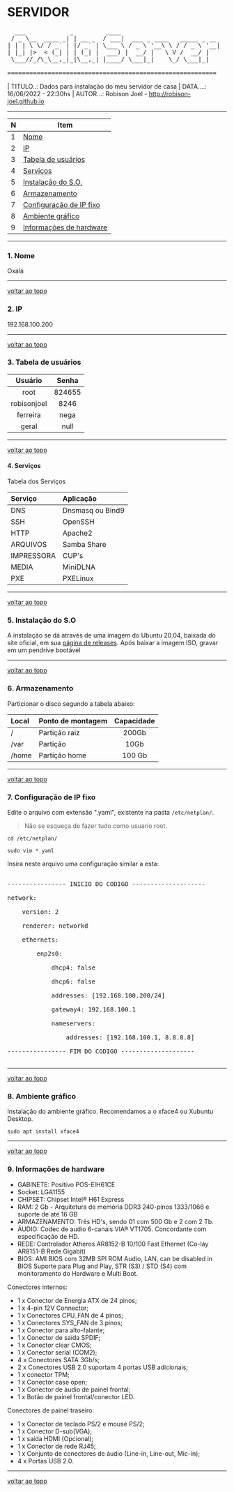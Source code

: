 # SERVIDOR

<a id="topo"></a>

<pre>
  ___            _         ____
 / _ \__  ____ _| | __ _  / ___|  ___ _ ____   _____ _ __
| | | \ \/ / _` | |/ _` | \___ \ / _ \ '__\ \ / / _ \ '__|
| |_| |>  < (_| | | (_| |  ___) |  __/ |   \ V /  __/ |
 \___//_/\_\__,_|_|\__,_| |____/ \___|_|    \_/ \___|_|

=========================================================
</pre>
| TITULO..: Dados para instala&ccedil;&atilde;o do meu servidor de casa
| DATA....: 16/06/2022 - 22:30hs
| AUTOR...: Robison Joel - <http://robison-joel.github.io>

---

N | Item
--|-----------------------------------------
1 | [Nome](#nome)
2 | [IP](#ip)
3 | [Tabela de usu&aacute;rios](#usuarios)
4 | [Servi&ccedil;os](#servicos)
5 | [Instala&ccedil;&atilde;o do S.O.](#essio)
6 | [Armazenamento](#armazenamento)
7 | [Configura&ccedil;&atilde;o de IP fixo](#ipfixo)
8 | [Ambiente gr&aacute;fico](#gui)
9 | [Informa&ccedil;&otilde;es de hardware](#hardware)

---

<a id="nome"></a>

### 1. Nome

Oxal&aacute;

---
[voltar ao topo](#topo)

<a id="ip"></a>

### 2. IP

192.168.100.200

---
[voltar ao topo](#topo)

<a id="usuarios"></a>

### 3. Tabela de usu&aacute;rios

Usu&aacute;rio | Senha
:-------------:|:--------:
root           | 824655
robisonjoel    | 8246
ferreira       | nega
geral          | null

---

[voltar ao topo](#topo)

<a id="servicos"></a>

#### 4. Servi&ccedil;os

Tabela dos Servi&ccedil;os

Servi&ccedil;o | Aplica&ccedil;&atilde;o
:--------------|:-----------------------
DNS            | Dnsmasq ou Bind9
SSH            | OpenSSH
HTTP           | Apache2
ARQUIVOS       | Samba Share
IMPRESSORA     | CUP's
MEDIA          | MiniDLNA
PXE            | PXELinux

---

[voltar ao topo](#topo)

<a id="essio"></a>

### 5. Instala&ccedil;&atilde;o do S.O

A instala&ccedil;&atilde;o se d&aacute; atrav&eacute;s de uma imagem do Ubuntu 20.04, baixada do site oficial, em sua [p&aacute;gina de releases](https://releases.ubuntu.com/20.04/). Ap&oacute;s baixar a imagem ISO, gravar em um pendrive boot&aacute;vel

---

[voltar ao topo](#topo)

<a id="armazenamento"></a>

### 6. Armazenamento

Particionar o disco segundo a tabela abaixo:

Local | Ponto de montagem            | Capacidade
:-----|:-----------------------------|:---------:
/     | Parti&ccedil;&atilde;o raiz  | 200Gb
/var  | Parti&ccedil;&atilde;o       | 10Gb
/home | Parti&ccedil;&atilde;o home  | 100 Gb

---

[voltar ao topo](#topo)

<a id="ipfixo"></a>

### 7. Configura&ccedil;&atilde;o de IP fixo

Edite o arquivo com extensão ".yaml", existente na pasta `/etc/netplan/`.

> N&atilde;o se esque&ccedil;a de fazer tudo como usuario root.

`cd /etc/netplan/`

`sudo vim *.yaml`

Insira neste arquivo uma configuração similar a esta:

<pre>

---------------- INICIO DO CODIGO --------------------

network:

    version: 2

    renderer: networkd

    ethernets:

        enp2s0:

            dhcp4: false

            dhcp6: false

            addresses: [192.168.100.200/24]

            gateway4: 192.168.100.1

            nameservers:

                addresses: [192.168.100.1, 8.8.8.8]

---------------- FIM DO CODIGO --------------------

</pre>

---

[voltar ao topo](#topo)

<a id="gui"></a>

### 8. Ambiente gr&aacute;fico

Instala&ccedil;&atilde;o do ambiente gr&aacute;fico. Recomendamos a o xface4 ou Xubuntu Desktop.

`sudo apt install xface4`

---

[voltar ao topo](#topo)

<a id="hardware"></a>

### 9. Informa&ccedil;&otilde;es de hardware

* GABINETE: Positivo POS-EIH61CE
* Socket: LGA1155
* CHIPSET: Chipset Intel® H61 Express
* RAM: 2 Gb - Arquitetura de mem&oacute;ria DDR3 240-pinos 1333/1066 e suporte de at&eacute; 16 GB
* ARMAZENAMENTO: Tr&ecirc;s HD's, sendo 01 com 500 Gb e 2 com 2 Tb.
* &Aacute;UDIO: Codec de audio 6-canais VIA® VT1705. Concordante com especifica&ccedil;&atilde;o de HD.
* REDE: Controlador Atheros AR8152-B 10/100 Fast Ethernet (Co-lay AR8151-B Rede Gigabit)
* BIOS: AMI BIOS com 32MB SPI ROM Audio, LAN, can be disabled in BIOS Suporte para Plug and Play, STR (S3) / STD (S4) com monitoramento do Hardware e Multi Boot.

Conectores internos:

* 1 x Conector de Energia ATX de 24 pinos;
* 1 x 4-pin 12V Connector;
* 1 x Conectores CPU_FAN de 4 pinos;
* 1 x Conectores SYS_FAN de 3 pinos;
* 1 x Conector para alto-falante;
* 1 x Conector de saída SPDIF;
* 1 x Conector clear CMOS;
* 1 x Conector serial (COM2);
* 4 x Conectores SATA 3Gb/s;
* 2 x Conectores USB 2.0 suportam 4 portas USB adicionais;
* 1 x conector TPM;
* 1 x Conector case open;
* 1 x Conector de &aacute;udio de painel frontal;
* 1 x Botão de painel frontal/conector LED.

Conectores de painel traseiro:

* 1 x Conector de teclado PS/2 e mouse PS/2;
* 1 x Conector D-sub(VGA);
* 1 x saída HDMI (Opcional);
* 1 x Conector de rede RJ45;
* 1 x Conjunto de conectores de &aacute;udio (Line-in, Line-out, Mic-in);
* 4 x Portas USB 2.0.

---

[voltar ao topo](#topo)
